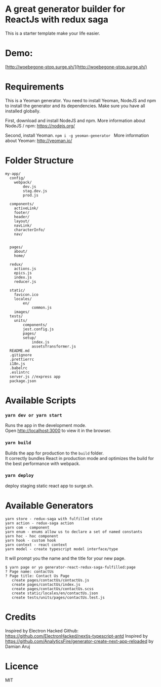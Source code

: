 # A great generator builder for ReactJs with redux saga

This is a starter template make your life easier.

# Demo:

[http://woebegone-stop.surge.sh/](http://woebegone-stop.surge.sh/)

# Requirements

This is a Yeoman generator. You need to install Yeoman, NodeJS and npm to install the generator and its dependencies. Make sure you have all installed globally.

First, download and install NodeJS and npm. More information about NodeJS / npm: https://nodejs.org/

Second, install Yeoman. `npm i -g yeoman-generator ` More information about Yeoman: http://yeoman.io/

<!-- # Installation

```
$ npm install -g generator-react-redux-saga-fulfilled

```

# Usage

```
$ cd my-app
$ yarn dev

``` -->

# Folder Structure

```
my-app/
  config/
    webpack/
        dev.js
        stag.dev.js
        prod.js

  components/
    activeLink/
    footer/
    header/
    layout/
    navLink/
    characterInfo/
    nav/


  pages/
    about/
    home/

  redux/
    actions.js
    epics.js
    index.js
    reducer.js

  static/
    favicon.ico
    locales/
        en/
            common.js
    images/
  tests/
    units/
        components/
        jest.config.js
        pages/
        setup/
            index.js
            assetsTransformer.js
  README.md
  .gitignore
  .prettierrc
  i18n.js
  .babelrc
  .eslintrc
  server.js //express app
  package.json
```

# Available Scripts

### `yarn dev or yarn start`

Runs the app in the development mode.<br>
Open [http://localhost:3000](http://localhost:3000) to view it in the browser.

### `yarn build`

Builds the app for production to the `build` folder.<br>
It correctly bundles React in production mode and optimizes the build for the best performance with webpack.

### `yarn deploy`

deploy staging static react app to surge.sh.

# Available Generators

```
yarn store - redux-saga with fulfilled state
yarn action - redux-saga action
yarn com - component
yarn enum - enums allow us to declare a set of named constants
yarn hoc - hoc component
yarn hook - custom hook
yarn context - react context
yarn model - create typescript model interface/type

```

It will prompt you the name and the title for your new page.

```
$ yarn page or yo generator-react-redux-saga-fulfilled:page
? Page name: contactUs
? Page title: Contact Us Page
   create pages/contactUs/contactUs.js
   create pages/contactUs/index.js
   create pages/contactUs/contactUs.scss
   create static/locales/en/contactUs.json
   create tests/units/pages/contactUs.test.js
```

# Credits

Inspired by Electron Hacked Github: https://github.com/ElectronHacked/nextjs-typescript-antd
Inspired by https://github.com/AnalyticsFire/generator-create-next-app-reloaded by Damian Aruj

# Licence

MIT
